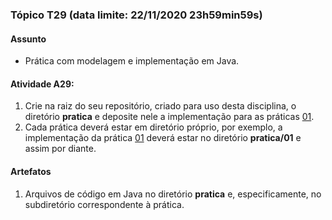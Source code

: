 ### Tópico T29 (data limite: **22/11/2020 23h59min59s**)

#### Assunto

- Prática com modelagem e implementação em Java.

#### Atividade A29:

1. Crie na raiz do seu repositório, criado para uso desta disciplina, o diretório **pratica** e deposite nele 
a implementação para as práticas [01](../pratica/01.md).
1. Cada prática deverá estar em diretório próprio, por exemplo, a implementação da prática [01](../pratica/01.md) deverá
estar no diretório **pratica/01** e assim por diante.

#### Artefatos

1. Arquivos de código em Java no diretório **pratica** e, especificamente, no subdiretório correspondente à prática.
